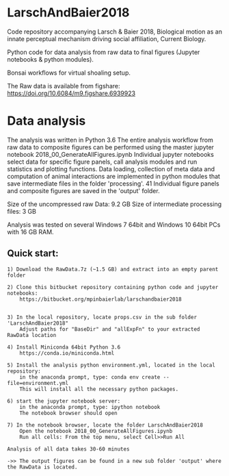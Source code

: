 # LarschAndBaier2018

Code repository accompanying Larsch & Baier 2018, Biological motion as an innate perceptual mechanism driving social affiliation, Current Biology.

Python code for data analysis from raw data to final figures (Jupyter notebooks & python modules).

Bonsai workflows for virtual shoaling setup.

The Raw data is available from figshare: https://doi.org/10.6084/m9.figshare.6939923



# Data analysis

The analysis was written in Python 3.6
The entire analysis workflow from raw data to composite figures can be performed using the master jupyter notebook 2018_00_GenerateAllFigures.ipynb
Individual jupyter notebooks select data for specific figure panels, call analysis modules and run statistics and plotting functions.
Data loading, collection of meta data and computation of animal interactions are implemented in python modules that save intermediate files in the folder 'processing'.
41 Individual figure panels and composite figures are saved in the 'output' folder.

Size of the uncompressed raw Data: 9.2 GB
Size of intermediate processing files: 3 GB

Analysis was tested on several Windows 7 64bit and Windows 10 64bit PCs with 16 GB RAM.

## Quick start:

	1) Download the RawData.7z (~1.5 GB) and extract into an empty parent folder
	
	2) Clone this bitbucket repository containing python code and jupyter notebooks:
		https://bitbucket.org/mpinbaierlab/larschandbaier2018

	
	3) In the local repository, locate props.csv in the sub folder 'LarschAndBaier2018"
		Adjust paths for "BaseDir" and "allExpFn" to your extracted RawData location
	
	4) Install Miniconda 64bit Python 3.6
		https://conda.io/miniconda.html
	
	5) Install the analysis python environment.yml, located in the local repository:
		in the anaconda prompt, type: conda env create --file=environment.yml
		This will install all the necessary python packages.
		
	6) start the jupyter notebook server:
		in the anaconda prompt, type: ipython notebook
		The notebook browser should open
		
	7) In the notebook browser, locate the folder LarschAndBaier2018
		Open the notebook 2018_00_GenerateAllFigures.ipynb
		Run all cells: From the top menu, select Cell>>Run All
		
	Analysis of all data takes 30-60 minutes
	
	->> The output figures can be found in a new sub folder 'output' where the RawData is located.